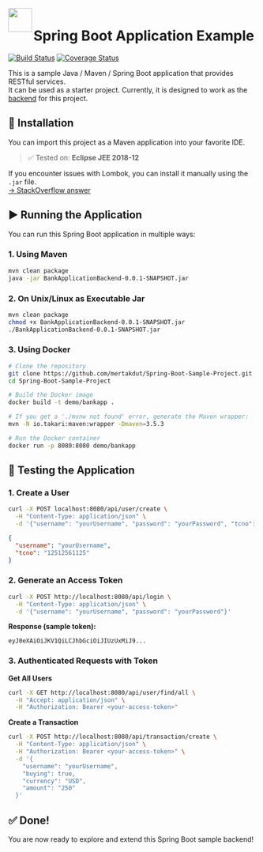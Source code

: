 <img align="left" width="48" height="48" src="./spring-boot-logo.jpg">

# Spring Boot Application Example

[![Build Status](https://travis-ci.org/mertakdut/Spring-Boot-Sample-Project.svg?branch=master)](https://travis-ci.org/mertakdut/Spring-Boot-Sample-Project)
[![Coverage Status](https://coveralls.io/repos/github/mertakdut/Spring-Boot-Sample-Project/badge.svg?branch=master)](https://coveralls.io/github/mertakdut/Spring-Boot-Sample-Project?branch=master)

This is a sample Java / Maven / Spring Boot application that provides RESTful services.  
It can be used as a starter project. Currently, it is designed to work as the [backend](https://github.com/mertakdut/React-Sample-Project) for this project.


## 🚀 Installation

You can import this project as a Maven application into your favorite IDE.  
> ✅ Tested on: **Eclipse JEE 2018-12**

If you encounter issues with Lombok, you can install it manually using the `.jar` file.  
[→ StackOverflow answer](https://stackoverflow.com/a/22332248/4130569)


## ▶️ Running the Application

You can run this Spring Boot application in multiple ways:

### 1. Using Maven
```bash
mvn clean package
java -jar BankApplicationBackend-0.0.1-SNAPSHOT.jar
```

### 2. On Unix/Linux as Executable Jar
```bash
mvn clean package
chmod +x BankApplicationBackend-0.0.1-SNAPSHOT.jar
./BankApplicationBackend-0.0.1-SNAPSHOT.jar
```

### 3. Using Docker
```bash
# Clone the repository
git clone https://github.com/mertakdut/Spring-Boot-Sample-Project.git
cd Spring-Boot-Sample-Project

# Build the Docker image
docker build -t demo/bankapp .

# If you get a './mvnw not found' error, generate the Maven wrapper:
mvn -N io.takari:maven:wrapper -Dmaven=3.5.3

# Run the Docker container
docker run -p 8080:8080 demo/bankapp
```

## 🧪 Testing the Application
  ### 1. Create a User
  ```bash
  curl -X POST localhost:8080/api/user/create \
    -H "Content-Type: application/json" \
    -d '{"username": "yourUsername", "password": "yourPassword", "tcno": "12512561125"}'
  ```
  ```json
  {
    "username": "yourUsername",
    "tcno": "12512561125"
  }
  ```

  ### 2. Generate an Access Token
  ```bash
  curl -X POST http://localhost:8080/api/login \
    -H "Content-Type: application/json" \
    -d '{"username": "yourUsername", "password": "yourPassword"}'
  ```
  
  **Response (sample token):**
  ```text
  eyJ0eXAiOiJKV1QiLCJhbGciOiJIUzUxMiJ9...
  ```
  
  ### 3. Authenticated Requests with Token
  **Get All Users**
  ```bash
  curl -X GET http://localhost:8080/api/user/find/all \
    -H "Accept: application/json" \
    -H "Authorization: Bearer <your-access-token>"
  ```
  **Create a Transaction**
  ```bash
  curl -X POST http://localhost:8080/api/transaction/create \
    -H "Content-Type: application/json" \
    -H "Authorization: Bearer <your-access-token>" \
    -d '{
      "username": "yourUsername",
      "buying": true,
      "currency": "USD",
      "amount": "250"
    }'
  ```

  ## ✅ Done!
  You are now ready to explore and extend this Spring Boot sample backend!